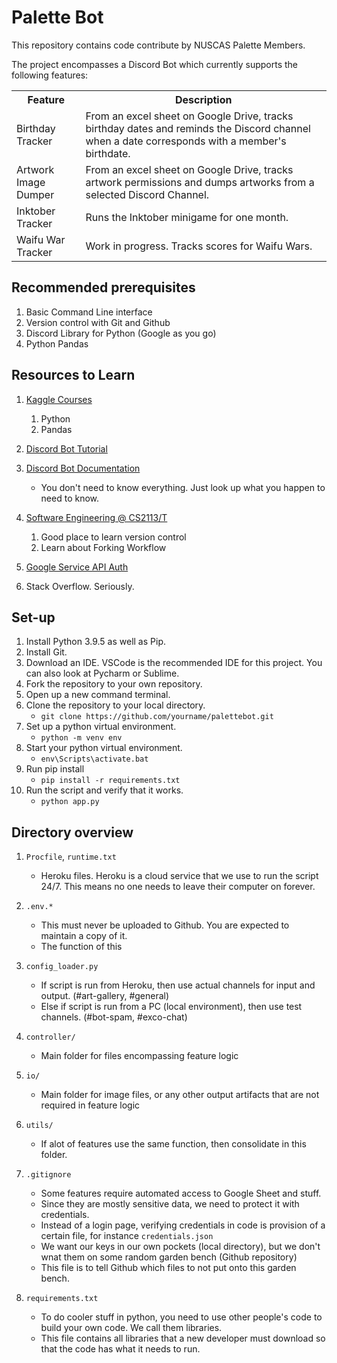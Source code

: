 # Palette Bot

This repository contains code contribute by NUSCAS Palette Members. 

The project encompasses a Discord Bot which currently supports the following features:

<table>

<tr>
    <th>Feature</th>
    <th>Description</th>
</tr>

<tr>
    <td>Birthday Tracker</td>
    <td>
        From an excel sheet on Google Drive, tracks birthday dates and reminds the Discord channel when a date corresponds with a member's birthdate. 
    </td>
</tr>

<tr>
    <td>Artwork Image Dumper</td>
    <td>
        From an excel sheet on Google Drive, tracks artwork permissions and dumps artworks from a selected Discord Channel.
    </td>
</tr>

<tr>
    <td>Inktober Tracker</td>
    <td>
        Runs the Inktober minigame for one month.
    </td>
</tr>

<tr>
    <td>Waifu War Tracker</td>
    <td>
        Work in progress. Tracks scores for Waifu Wars.
    </td>
</tr>

</table>

## Recommended prerequisites
1. Basic Command Line interface
1. Version control with Git and Github
1. Discord Library for Python (Google as you go)
1. Python Pandas    

## Resources to Learn
1. [Kaggle Courses](https://www.kaggle.com/) 
    1. Python
    1. Pandas

1. [Discord Bot Tutorial](https://realpython.com/how-to-make-a-discord-bot-python/)

1. [Discord Bot Documentation](https://discordpy.readthedocs.io/en/stable/api.html)
    * You don't need to know everything. Just look up what you happen to need to know.

1. [Software Engineering @ CS2113/T](https://nus-cs2113-ay2122s1.github.io/website/) 
    1. Good place to learn version control
    1. Learn about Forking Workflow

1. [Google Service API Auth](https://d35mpxyw7m7k7g.cloudfront.net/bigdata_1/Get+Authentication+for+Google+Service+API+.pdf)

1. Stack Overflow. Seriously.


## Set-up 
1. Install Python 3.9.5 as well as Pip.
1. Install Git.
1. Download an IDE. VSCode is the recommended IDE for this project. You can also look at Pycharm or Sublime.
1. Fork the repository to your own repository.
1. Open up a new command terminal.
1. Clone the repository to your local directory.
    * ```git clone https://github.com/yourname/palettebot.git```
1. Set up a python virtual environment. 
    * ```python -m venv env```
1. Start your python virtual environment.
    * ```env\Scripts\activate.bat```
1. Run pip install
    * ```pip install -r requirements.txt```
1. Run the script and verify that it works.
    * ```python app.py```

## Directory overview
1. ```Procfile```, ```runtime.txt```
    * Heroku files. Heroku is a cloud service that we use to run the script 24/7. This means no one needs to leave their computer on forever.
1. ```.env.*```
    * This must never be uploaded to Github. You are expected to maintain a copy of it. 
    * The function of this
1. ```config_loader.py```
    * If script is run from Heroku, then use actual channels for input and output. (#art-gallery, #general)
    * Else if script is run from a PC (local environment), then use test channels. (#bot-spam, #exco-chat)

1. ```controller/```
    * Main folder for files encompassing feature logic

1. ```io/```
    * Main folder for image files, or any other output artifacts that are not required in feature logic

1. ```utils/```
    * If alot of features use the same function, then consolidate in this folder.

1. ```.gitignore```
    * Some features require automated access to Google Sheet and stuff. 
    * Since they are mostly sensitive data, we need to protect it with credentials.
    * Instead of a login page, verifying credentials in code is provision of a certain file, for instance
    ```credentials.json```
    * We want our keys in our own pockets (local directory), but we don't wnat them on some random garden bench (Github repository)
    * This file is to tell Github which files to not put onto this garden bench. 

1. ```requirements.txt```
    * To do cooler stuff in python, you need to use other people's code to build your own code. We call them libraries.
    * This file contains all libraries that a new developer must download so that the code has what it needs to run.

